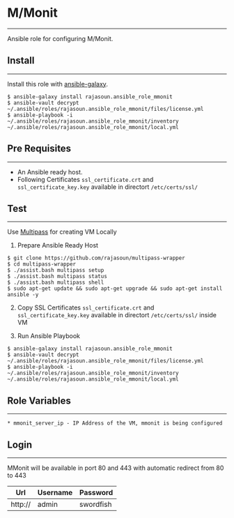 # M/Monit
-------

Ansible role for configuring M/Monit. 


## Install
-------
Install this role with [ansible-galaxy](https://galaxy.ansible.com/rajasoun/ansible_role_monit).

```shell
$ ansible-galaxy install rajasoun.ansible_role_mmonit
$ ansible-vault decrypt ~/.ansible/roles/rajasoun.ansible_role_mmonit/files/license.yml
$ ansible-playbook -i ~/.ansible/roles/rajasoun.ansible_role_mmonit/inventory ~/.ansible/roles/rajasoun.ansible_role_mmonit/local.yml
```

## Pre Requisites
------------

* An Ansible ready host.
* Following Certificates `ssl_certificate.crt` and `ssl_certificate_key.key` available in directort `/etc/certs/ssl/`


## Test
------------

Use [Multipass](https://multipass.run/) for creating VM Locally

1. Prepare Ansible Ready Host
```
$ git clone https://github.com/rajasoun/multipass-wrapper
$ cd multipass-wrapper
$ ./assist.bash multipass setup
$ ./assist.bash multipass status
$ ./assist.bash multipass shell
$ sudo apt-get update && sudo apt-get upgrade && sudo apt-get install ansible -y
```

2. Copy SSL Certificates `ssl_certificate.crt` and `ssl_certificate_key.key` available in directort `/etc/certs/ssl/` inside VM

3. Run Ansible Playbook 

```
$ ansible-galaxy install rajasoun.ansible_role_mmonit
$ ansible-vault decrypt ~/.ansible/roles/rajasoun.ansible_role_mmonit/files/license.yml
$ ansible-playbook -i ~/.ansible/roles/rajasoun.ansible_role_mmonit/inventory ~/.ansible/roles/rajasoun.ansible_role_mmonit/local.yml

```

## Role Variables
--------------
    * mmonit_server_ip - IP Address of the VM, mmonit is being configured

## Login
--------------

MMonit will be available in port 80 and 443 with automatic redirect from 80 to 443

| Url | Username | Password |
|--- |--- |--- |
| http://<server-name> | admin | swordfish |

